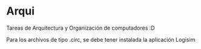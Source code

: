 # Arqui
Tareas de Arquitectura y Organización de computadores :D


Para los archivos de tipo .circ, se debe tener instalada la aplicación Logisim
